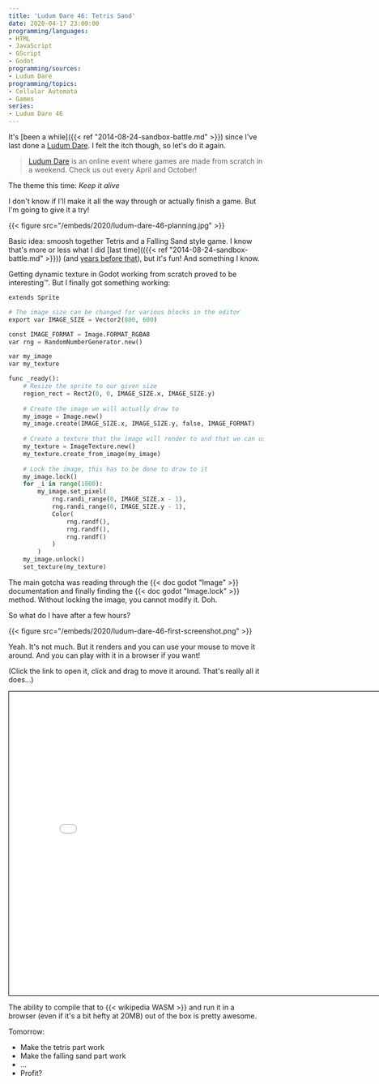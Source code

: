 ```yaml
---
title: 'Ludum Dare 46: Tetris Sand'
date: 2020-04-17 23:00:00
programming/languages:
- HTML
- JavaScript
- GScript
- Godot
programming/sources:
- Ludum Dare
programming/topics:
- Cellular Automata
- Games
series:
- Ludum Dare 46
---
```

It's [been a while]({{< ref "2014-08-24-sandbox-battle.md" >}}) since I've last done a [Ludum Dare](https://ldjam.com/). I felt the itch though, so let's do it again. 

> [Ludum Dare](https://ldjam.com/) is an online event where games are made from scratch in a weekend. Check us out every April and October!

The theme this time: *Keep it alive*

I don't know if I'll make it all the way through or actually finish a game. But I'm going to give it a try!

<!--more-->

{{< figure src="/embeds/2020/ludum-dare-46-planning.jpg" >}}

Basic idea: smoosh together Tetris and a Falling Sand style game. I know that's more or less what I did [last time](({{< ref "2014-08-24-sandbox-battle.md" >}})) (and [years before that](2009-11-28-sandbox-and-so-it-begins.md)), but it's fun! And something I know. 

Getting dynamic texture in Godot working from scratch proved to be interesting™. But I finally got something working:

```python
extends Sprite

# The image size can be changed for various blocks in the editor
export var IMAGE_SIZE = Vector2(800, 600)

const IMAGE_FORMAT = Image.FORMAT_RGBA8
var rng = RandomNumberGenerator.new()

var my_image
var my_texture

func _ready():
	# Resize the sprite to our given size
	region_rect = Rect2(0, 0, IMAGE_SIZE.x, IMAGE_SIZE.y)
	
	# Create the image we will actually draw to
	my_image = Image.new()
	my_image.create(IMAGE_SIZE.x, IMAGE_SIZE.y, false, IMAGE_FORMAT)
	
	# Create a texture that the image will render to and that we can use on this sprite
	my_texture = ImageTexture.new()
	my_texture.create_from_image(my_image)
	
	# Lock the image, this has to be done to draw to it
	my_image.lock()
	for _i in range(1000):
		my_image.set_pixel(
			rng.randi_range(0, IMAGE_SIZE.x - 1),
			rng.randi_range(0, IMAGE_SIZE.y - 1),
			Color(
				rng.randf(),
				rng.randf(),
				rng.randf()
			)
		)
	my_image.unlock()
	set_texture(my_texture)
```

The main gotcha was reading through the {{< doc godot "Image" >}} documentation and finally finding the {{< doc godot "Image.lock" >}} method. Without locking the image, you cannot modify it. Doh. 

So what do I have after a few hours? 

{{< figure src="/embeds/2020/ludum-dare-46-first-screenshot.png" >}}

Yeah. It's not much. But it renders and you can use your mouse to move it around. And you can play with it in a browser if you want!

(Click the link to open it, click and drag to move it around. That's really all it does...)

<iframe width="800" height="600" style="border: 1px solid black;" src="/embeds/games/ludum-dare/46/v0.1/launcher.html"></iframe>

The ability to compile that to {{< wikipedia WASM >}} and run it in a browser (even if it's a bit hefty at 20MB) out of the box is pretty awesome.

Tomorrow: 

- Make the tetris part work
- Make the falling sand part work
- ...
- Profit?